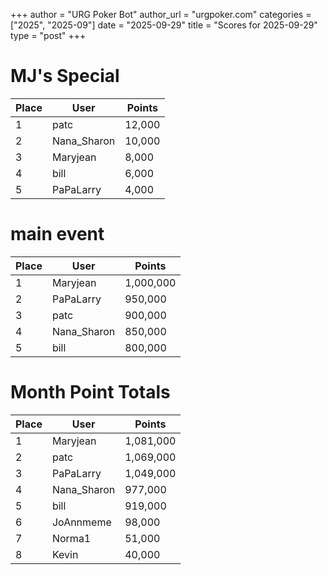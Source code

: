 +++
author = "URG Poker Bot"
author_url = "urgpoker.com"
categories = ["2025", "2025-09"]
date = "2025-09-29"
title = "Scores for 2025-09-29"
type = "post"
+++
# MJ's Special

| Place | User | Points |
|-------|------|--------|
| 1 | patc | 12,000 |
| 2 | Nana_Sharon | 10,000 |
| 3 | Maryjean | 8,000 |
| 4 | bill | 6,000 |
| 5 | PaPaLarry | 4,000 |

# main event

| Place | User | Points |
|-------|------|--------|
| 1 | Maryjean | 1,000,000 |
| 2 | PaPaLarry | 950,000 |
| 3 | patc | 900,000 |
| 4 | Nana_Sharon | 850,000 |
| 5 | bill | 800,000 |

# Month Point Totals

| Place | User | Points |
|-------|------|--------|
| 1 | Maryjean | 1,081,000 |
| 2 | patc | 1,069,000 |
| 3 | PaPaLarry | 1,049,000 |
| 4 | Nana_Sharon | 977,000 |
| 5 | bill | 919,000 |
| 6 | JoAnnmeme | 98,000 |
| 7 | Norma1 | 51,000 |
| 8 | Kevin | 40,000 |

